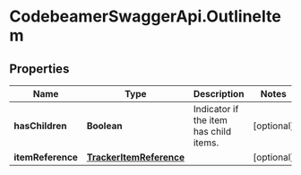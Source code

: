 # CodebeamerSwaggerApi.OutlineItem

## Properties
Name | Type | Description | Notes
------------ | ------------- | ------------- | -------------
**hasChildren** | **Boolean** | Indicator if the item has child items. | [optional] 
**itemReference** | [**TrackerItemReference**](TrackerItemReference.md) |  | [optional] 
